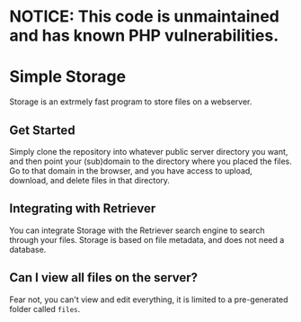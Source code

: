 # NOTICE: This code is unmaintained and has known PHP vulnerabilities.

# Simple Storage
Storage is an extrmely fast program to store files on a webserver.

## Get Started
Simply clone the repository into whatever public server directory you want, and then point your (sub)domain to the directory where you placed the files.
Go to that domain in the browser, and you have access to upload, download, and delete files in that directory.

## Integrating with Retriever
You can integrate Storage with the Retriever search engine to search through your files. Storage is based on file metadata, and does not need a database.

## Can I view all files on the server?
Fear not, you can't view and edit everything, it is limited to a pre-generated folder called `files`.
